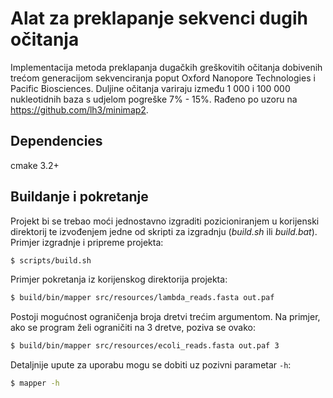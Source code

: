 # Alat za preklapanje sekvenci dugih očitanja
Implementacija metoda preklapanja dugačkih greškovitih očitanja dobivenih trećom generacijom sekvenciranja poput Oxford Nanopore Technologies i Pacific Biosciences. 
Duljine očitanja variraju između 1 000 i 100 000 nukleotidnih baza s udjelom pogreške 7% - 15%. 
Rađeno po uzoru na https://github.com/lh3/minimap2.

## Dependencies
cmake 3.2+

## Buildanje i pokretanje
Projekt bi se trebao moći jednostavno izgraditi pozicioniranjem u korijenski direktorij te izvođenjem jedne od skripti za izgradnju (_build.sh_ ili _build.bat_).
Primjer izgradnje i pripreme projekta:  
```sh
$ scripts/build.sh
```  
Primjer pokretanja iz korijenskog direktorija projekta:
```sh
$ build/bin/mapper src/resources/lambda_reads.fasta out.paf 
```  

Postoji mogućnost ograničenja broja dretvi trećim argumentom. Na primjer, ako se program želi ograničiti na 3 dretve, poziva se ovako:
```sh
$ build/bin/mapper src/resources/ecoli_reads.fasta out.paf 3
```  

Detaljnije upute za uporabu mogu se dobiti uz pozivni parametar `-h`:
```sh
$ mapper -h
```  

